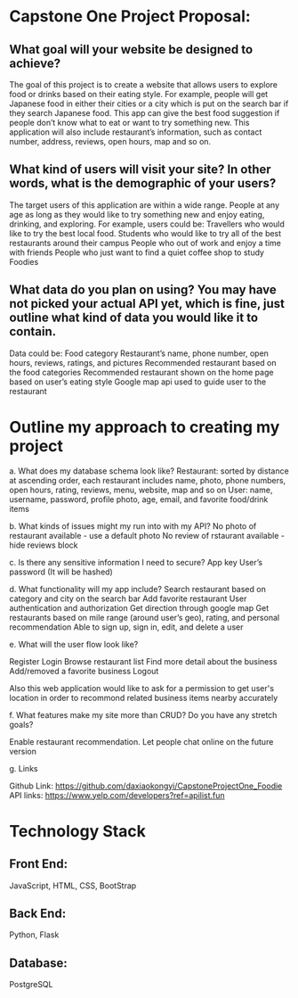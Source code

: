 # Capstone One Project Proposal:

## What goal will your website be designed to achieve?
The goal of this project is to create a website that allows users to explore food or drinks based on their eating style. For example, people will get Japanese food in either their cities or a city which is put on the search bar if they search Japanese food. 
This app can give the best food suggestion if people don’t know what to eat or want to try something new. 
This application will also include restaurant’s information, such as contact number, address, reviews, open hours, map and so on. 

## What kind of users will visit your site? In other words, what is the demographic of your users?
The target users of this application are within a wide range. People at any age as long as they would like to try something new and enjoy eating, drinking, and exploring. For example, users could be: 
Travellers who would like to try the best local food. 
Students who would like to try all of the best restaurants around their campus
People who out of work and enjoy a time with friends
People who just want to find a quiet coffee shop to study
Foodies

## What data do you plan on using? You may have not picked your actual API yet, which is fine, just outline what kind of data you would like it to contain.
Data could be:
Food category
Restaurant’s name, phone number, open hours, reviews, ratings, and pictures
Recommended restaurant based on the food categories
Recommended restaurant shown on the home page based on user’s eating style
Google map api used to guide user to the restaurant

# Outline my approach to creating my project

a. What does my database schema look like? 
Restaurant: sorted by distance at ascending order, each restaurant includes name, photo, phone numbers, open hours, rating, reviews, menu, website, map and so on 
 User: name, username, password, profile photo, age, email, and favorite food/drink items

b. What kinds of issues might my run into with my API? 
	No photo of restaurant available - use a default photo
	No review of rstaurant available - hide reviews block

c. Is there any sensitive information I need to secure? 
App key 
User’s password (It will be hashed)

d. What functionality will my app include? 
Search restaurant based on category and city on the search bar
Add favorite restaurant
User authentication and authorization
Get direction through google map
Get restaurants based on mile range (around user’s geo), rating, and personal recommendation
Able to sign up, sign in, edit, and delete a user
	 
e. What will the user flow look like? 

Register
Login
Browse restaurant list
Find more detail about the business
Add/removed a favorite business
Logout

Also this web application would like to ask for a permission to get user's location in order to recommond related business items nearby accurately 

f. What features make my site more than CRUD? Do you have any stretch goals?

Enable restaurant recommendation. 
Let people chat online on the future version

g. Links

Github Link: https://github.com/daxiaokongyi/CapstoneProjectOne_Foodie
API links: https://www.yelp.com/developers?ref=apilist.fun

# Technology Stack
## Front End:
JavaScript, HTML, CSS, BootStrap
## Back End:
Python, Flask
## Database:
PostgreSQL